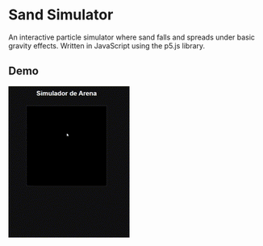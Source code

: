 # Sand Simulator

An interactive particle simulator where sand falls and spreads under basic gravity effects. Written in JavaScript using the p5.js library.

## Demo

![sand-simulator-demo](preview.gif)  




